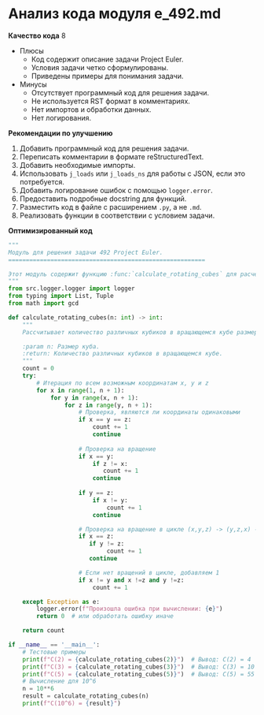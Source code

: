 # Анализ кода модуля e_492.md

**Качество кода**
8
- Плюсы
    - Код содержит описание задачи Project Euler.
    - Условия задачи четко сформулированы.
    - Приведены примеры для понимания задачи.
- Минусы
    - Отсутствует программный код для решения задачи.
    - Не используется RST формат в комментариях.
    - Нет импортов и обработки данных.
    - Нет логирования.

**Рекомендации по улучшению**

1.  Добавить программный код для решения задачи.
2.  Переписать комментарии в формате reStructuredText.
3.  Добавить необходимые импорты.
4.  Использовать `j_loads` или `j_loads_ns` для работы с JSON, если это потребуется.
5.  Добавить логирование ошибок с помощью `logger.error`.
6.  Предоставить подробные docstring для функций.
7.  Разместить код в файле с расширением `.py`, а не `.md`.
8.  Реализовать функции в соответствии с условием задачи.

**Оптимизированный код**

```python
"""
Модуль для решения задачи 492 Project Euler.
========================================================

Этот модуль содержит функцию :func:`calculate_rotating_cubes` для расчета количества различных кубиков в вращающемся кубе.
"""
from src.logger.logger import logger
from typing import List, Tuple
from math import gcd

def calculate_rotating_cubes(n: int) -> int:
    """
    Рассчитывает количество различных кубиков в вращающемся кубе размера n^3.

    :param n: Размер куба.
    :return: Количество различных кубиков в вращающемся кубе.
    """
    count = 0
    try:
        # Итерация по всем возможным координатам x, y и z
        for x in range(1, n + 1):
            for y in range(x, n + 1):
                for z in range(y, n + 1):
                    # Проверка, являются ли координаты одинаковыми
                    if x == y == z:
                        count += 1
                        continue
                    
                    # Проверка на вращение
                    if x == y:
                        if z != x:
                           count += 1
                        continue
                    
                    if y == z:
                        if x != y:
                            count += 1
                        continue

                    # Проверка на вращение в цикле (x,y,z) -> (y,z,x) -> (z,x,y)
                    if x == z:
                       if y != z:
                            count += 1
                       continue

                    # Если нет вращений в цикле, добавляем 1
                    if x != y and x !=z and y !=z:
                        count += 1

    except Exception as e:
        logger.error(f"Произошла ошибка при вычислении: {e}")
        return 0  # или обработать ошибку иначе

    return count

if __name__ == '__main__':
    # Тестовые примеры
    print(f"C(2) = {calculate_rotating_cubes(2)}")  # Вывод: C(2) = 4
    print(f"C(3) = {calculate_rotating_cubes(3)}")  # Вывод: C(3) = 10
    print(f"C(5) = {calculate_rotating_cubes(5)}")  # Вывод: C(5) = 55
    # Вычисление для 10^6
    n = 10**6
    result = calculate_rotating_cubes(n)
    print(f"C(10^6) = {result}")
```